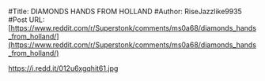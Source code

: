 #Title: DIAMONDS HANDS FROM HOLLAND
#Author: RiseJazzlike9935
#Post URL: [https://www.reddit.com/r/Superstonk/comments/ms0a68/diamonds_hands_from_holland/](https://www.reddit.com/r/Superstonk/comments/ms0a68/diamonds_hands_from_holland/)


https://i.redd.it/012u6xgqhit61.jpg